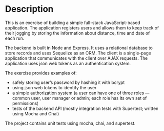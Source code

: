 # Description

This is an exercise of building a simple full-stack JavaScript-based application. The application registers users and allows them to keep track of their jogging by storing the information about distance, time and date of each run.

The backend is built in Node and Express. It uses a relational database to store records and uses Sequelize as an ORM. The client is a single-page application that communicates with the client over AJAX requests. The application uses json web tokens as an authentication system.

The exercise provides examples of:

- safely storing user’s password by hashing it with bcrypt
- using json web tokens to identify the user
- a simple authorization system (a user can have one of three roles — common user, user manager or admin; each role has its own set of permissions)
- tests of the backend API (mostly integration tests with Supertest; written using Mocha and Chai)

The project contains unit tests using mocha, chai, and supertest.

